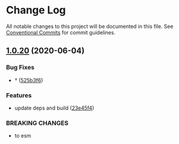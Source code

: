 # Change Log

All notable changes to this project will be documented in this file.
See [Conventional Commits](https://conventionalcommits.org) for commit guidelines.

## [1.0.20](https://github.com/bluelovers/node-novel/compare/@node-novel/layout-pattern@1.0.11...@node-novel/layout-pattern@1.0.20) (2020-06-04)


### Bug Fixes

* † ([525b3f6](https://github.com/bluelovers/node-novel/commit/525b3f641b7fd035bcd486aef53ea4bd0487409b))


### Features

* update deps and build ([23e45f4](https://github.com/bluelovers/node-novel/commit/23e45f4b1427ca701a36ce6c89818d19e71df24b))


### BREAKING CHANGES

* to esm
